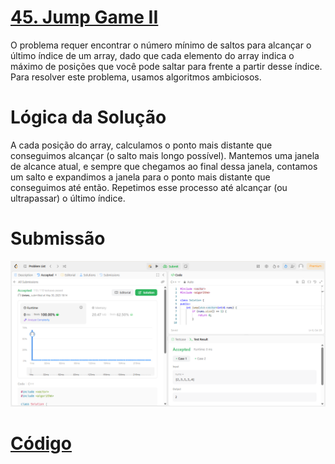 # [45. Jump Game II](https://leetcode.com/problems/jump-game-ii/description/)

O problema requer encontrar o número mínimo de saltos para alcançar o último índice de um array, dado que cada elemento do array indica o máximo de posições que você pode saltar para frente a partir desse índice. Para resolver este problema, usamos algoritmos ambiciosos.

# Lógica da Solução 

A cada posição do array, calculamos o ponto mais distante que conseguimos alcançar (o salto mais longo possível). Mantemos uma janela de alcance atual, e sempre que chegamos ao final dessa janela, contamos um salto e expandimos a janela para o ponto mais distante que conseguimos até então. Repetimos esse processo até alcançar (ou ultrapassar) o último índice.

# Submissão

![alt text](/assets/45_submit.png)

# [Código](./jump_Game_II.cpp)
